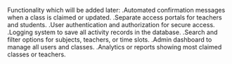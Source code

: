 Functionality which will be added later:
.Automated confirmation messages when a class is claimed or updated.
.Separate access portals for teachers and students.
.User authentication and authorization for secure access.
.Logging system to save all activity records in the database.
.Search and filter options for subjects, teachers, or time slots.
.Admin dashboard to manage all users and classes.
.Analytics or reports showing most claimed classes or teachers.

